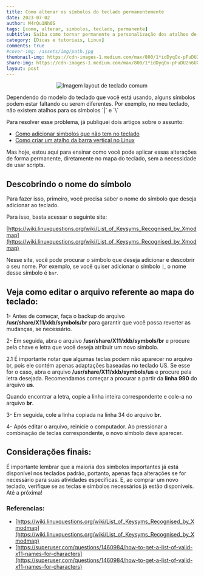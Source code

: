 ```yaml
---
title: Como alterar os símbolos do teclado permanentemente
date: 2023-07-02
author: M4rQu1Nh0S
tags: [como, alterar, simbolos, teclado, permanente]
subtitle: Saiba como tornar permanente a personalização dos atalhos de simbolos
category: [Dicas e tutoriais, Linux]
comments: true
#cover-img: /assets/img/path.jpg
thumbnail-img: https://cdn-images-1.medium.com/max/800/1*idDyqOx-pFuDU2n6UX3-WA.jpeg
share-img: https://cdn-images-1.medium.com/max/800/1*idDyqOx-pFuDU2n6UX3-WA.jpeg
layout: post
---
```


<p align='center'><img alt='Imagem layout de teclado comum' src="https://cdn-images-1.medium.com/max/800/1*idDyqOx-pFuDU2n6UX3-WA.jpeg"/></p>
Dependendo do modelo do teclado que você está usando, alguns símbolos podem estar faltando ou serem diferentes. Por exemplo, no meu teclado, não existem atalhos para os símbolos `|` e `\`

Para resolver esse problema, já publiquei dois artigos sobre o assunto:

- [Como adicionar simbolos que não tem no teclado](https://marcosfs93.blogspot.com/2023/03/como-alterar-os-simbolos-do-teclado.html)
- [Como criar um atalho da barra vertical no Linux](https://marcosfs93.blogspot.com/2023/03/como-criar-um-atalho-da-barra-vertical.html)

Mas hoje, estou aqui para ensinar como você pode aplicar essas alterações de forma permanente, diretamente no mapa do teclado, sem a necessidade de usar scripts.

## Descobrindo o nome do símbolo
Para fazer isso, primeiro, você precisa saber o nome do símbolo que deseja adicionar ao teclado.

Para isso, basta acessar o seguinte site:

[https://wiki.linuxquestions.org/wiki/List_of_Keysyms_Recognised_by_Xmodmap](https://wiki.linuxquestions.org/wiki/List_of_Keysyms_Recognised_by_Xmodmap)

Nesse site, você pode procurar o símbolo que deseja adicionar e descobrir o seu nome. Por exemplo, se você quiser adicionar o símbolo `|`, o nome desse símbolo é `bar`.

## Veja como editar o arquivo referente ao mapa do teclado:
1- Antes de começar, faça o backup do arquivo **/usr/share/X11/xkb/symbols/br** para garantir que você possa reverter as mudanças, se necessário.

2- Em seguida, abra o arquivo **/usr/share/X11/xkb/symbols/br** e procure pela chave e letra que você deseja atribuir um novo símbolo.

2.1 É importante notar que algumas teclas podem não aparecer no arquivo br, pois ele contém apenas adaptações baseadas no teclado US. Se esse for o caso, abra o arquivo **/usr/share/X11/xkb/symbols/us** e procure pela letra desejada. Recomendamos começar a procurar a partir da **linha 990** do arquivo **us**.

Quando encontrar a letra, copie a linha inteira correspondente e cole-a no arquivo **br**.

3- Em seguida, cole a linha copiada na linha 34 do arquivo **br**.

4- Após editar o arquivo, reinicie o computador. Ao pressionar a combinação de teclas correspondente, o novo símbolo deve aparecer.

## Considerações finais:
É importante lembrar que a maioria dos símbolos importantes já está disponível nos teclados padrão, portanto, apenas faça alterações se for necessário para suas atividades específicas. E, ao comprar um novo teclado, verifique se as teclas e símbolos necessários já estão disponíveis. Até a próxima!

### Referencias:
- [https://wiki.linuxquestions.org/wiki/List_of_Keysyms_Recognised_by_Xmodmap](https://wiki.linuxquestions.org/wiki/List_of_Keysyms_Recognised_by_Xmodmap)
- [https://superuser.com/questions/1460984/how-to-get-a-list-of-valid-x11-names-for-characters](https://superuser.com/questions/1460984/how-to-get-a-list-of-valid-x11-names-for-characters)

